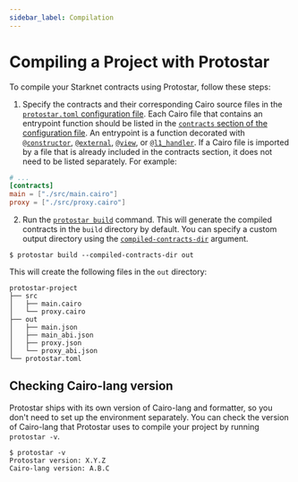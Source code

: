 ```yaml
---
sidebar_label: Compilation
---
```


# Compiling a Project with Protostar

To compile your Starknet contracts using Protostar, follow these steps:

1. Specify the contracts and their corresponding Cairo source files in the [`protostar.toml` configuration file](/docs/tutorials/configuration-file).
Each Cairo file that contains an entrypoint function should be listed in the [`contracts` section of the configuration file](/docs/tutorials/configuration-file#contracts).
An entrypoint is a function decorated with [`@constructor`](https://starknet.io/docs/hello_starknet/constructors.html), [`@external`](https://starknet.io/docs/hello_starknet/intro.html), [`@view`](https://starknet.io/docs/hello_starknet/intro.html), or [`@l1_handler`](https://starknet.io/docs/hello_starknet/l1l2.html?highlight=l1_handler).
If a Cairo file is imported by a file that is already included in the contracts section, it does not need to be listed separately.
For example: 
```toml title="protostar.toml"
# ...
[contracts]
main = ["./src/main.cairo"]
proxy = ["./src/proxy.cairo"]
```
2. Run the [`protostar build`](/docs/cli-reference#build) command.
This will generate the compiled contracts in the `build` directory by default.
You can specify a custom output directory using the [`compiled-contracts-dir`](/docs/cli-reference#--compiled-contracts-dir-pathbuild) argument.

```
$ protostar build --compiled-contracts-dir out
```

This will create the following files in the `out` directory:

```
protostar-project
├── src
│   ├── main.cairo
│   └── proxy.cairo
├── out
│   ├── main.json
│   ├── main_abi.json
│   ├── proxy.json
│   └── proxy_abi.json
└── protostar.toml
```


## Checking Cairo-lang version

Protostar ships with its own version of Cairo-lang and formatter, so you don't need to set up the environment separately. You can check the version of Cairo-lang that Protostar uses to compile your project by running `protostar -v`.

```console
$ protostar -v
Protostar version: X.Y.Z
Cairo-lang version: A.B.C
```
